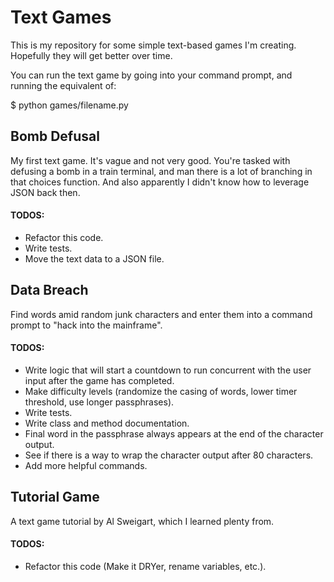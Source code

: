 # Text Games

This is my repository for some simple text-based games I'm creating. Hopefully they will get better over time.

You can run the text game by going into your command prompt, and running the equivalent of:

$ python games/filename.py

## Bomb Defusal

My first text game. It's vague and not very good. You're tasked with defusing a bomb in a train terminal, and man there is a lot of branching in that choices function. And also apparently I didn't know how to leverage JSON back then.

#### TODOS:

* Refactor this code.
* Write tests.
* Move the text data to a JSON file.

## Data Breach

Find words amid random junk characters and enter them into a command prompt to "hack into the mainframe".

#### TODOS:

* Write logic that will start a countdown to run concurrent with the user input after the game has completed.
* Make difficulty levels (randomize the casing of words, lower timer threshold, use longer passphrases).
* Write tests.
* Write class and method documentation.
* Final word in the passphrase always appears at the end of the character output.
* See if there is a way to wrap the character output after 80 characters.
* Add more helpful commands.

## Tutorial Game

A text game tutorial by Al Sweigart, which I learned plenty from.

#### TODOS:

* Refactor this code (Make it DRYer, rename variables, etc.).
